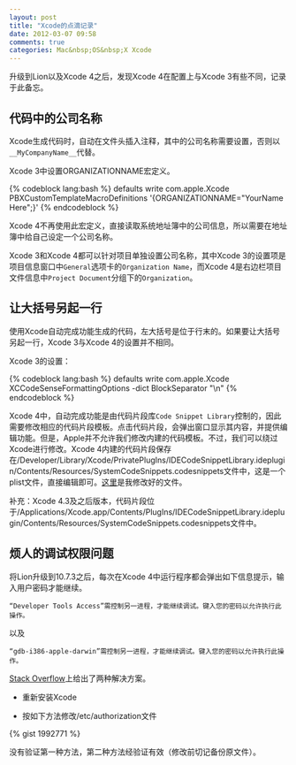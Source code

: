 ```yaml
---
layout: post
title: "Xcode的点滴记录"
date: 2012-03-07 09:58
comments: true
categories: Mac&nbsp;OS&nbsp;X Xcode
---
```


升级到Lion以及Xcode 4之后，发现Xcode 4在配置上与Xcode 3有些不同，记录于此备忘。

<!--more-->

## 代码中的公司名称

Xcode生成代码时，自动在文件头插入注释，其中的公司名称需要设置，否则以`__MyCompanyName__`代替。

Xcode 3中设置ORGANIZATIONNAME宏定义。

{% codeblock lang:bash %}
defaults write com.apple.Xcode PBXCustomTemplateMacroDefinitions '{ORGANIZATIONNAME="YourNameHere";}'
{% endcodeblock %}

Xcode 4不再使用此宏定义，直接读取系统地址簿中的公司信息，所以需要在地址簿中给自己设定一个公司名称。

Xcode 3和Xcode 4都可以针对项目单独设置公司名称，其中Xcode 3的设置项是项目信息窗口中`General`选项卡的`Organization Name`，而Xcode 4是右边栏项目文件信息中`Project Document`分组下的`Organization`。

## 让大括号另起一行

使用Xcode自动完成功能生成的代码，左大括号是位于行末的。如果要让大括号另起一行，Xcode 3与Xcode 4的设置并不相同。

Xcode 3的设置：

{% codeblock lang:bash %}
defaults write com.apple.Xcode XCCodeSenseFormattingOptions -dict BlockSeparator "\n"
{% endcodeblock %}

Xcode 4中，自动完成功能是由代码片段库`Code Snippet Library`控制的，因此需要修改相应的代码片段模板。点击代码片段，会弹出窗口显示其内容，并提供编辑功能。但是，Apple并不允许我们修改内建的代码模板。不过，我们可以绕过Xcode进行修改。Xcode 4内建的代码片段保存在/Developer/Library/Xcode/PrivatePlugIns/IDECodeSnippetLibrary.ideplugin/Contents/Resources/SystemCodeSnippets.codesnippets文件中，这是一个plist文件，直接编辑即可。[这里](https://gist.github.com/1992813)是我修改好的文件。

补充：Xcode 4.3及之后版本，代码片段位于/Applications/Xcode.app/Contents/PlugIns/IDECodeSnippetLibrary.ideplugin/Contents/Resources/SystemCodeSnippets.codesnippets文件中。

## 烦人的调试权限问题

将Lion升级到10.7.3之后，每次在Xcode 4中运行程序都会弹出如下信息提示，输入用户密码才能继续。

	“Developer Tools Access”需控制另一进程，才能继续调试。键入您的密码以允许执行此操作。
	
以及

	“gdb-i386-apple-darwin”需控制另一进程，才能继续调试。键入您的密码以允许执行此操作。
	
[Stack Overflow](http://stackoverflow.com/questions/9132826/stop-developer-tools-access-needs-to-take-control-of-another-process-for-debugg)上给出了两种解决方案。

* 重新安装Xcode

* 按如下方法修改/etc/authorization文件

{% gist 1992771 %}

没有验证第一种方法，第二种方法经验证有效（修改前切记备份原文件）。